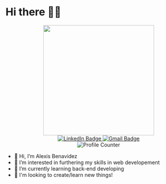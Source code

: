 <h1>
  Hi there 👋🏻
</h1>    
<div id="header" display="block" align="center">
  <img src="https://media.giphy.com/media/24652QfeZzNIPzoH36/giphy.gif" width="300px"/>
</div>
<div id="buttons" align="center">
<div id="badges">
  <a href="www.linkedin.com/in/alexis-benavidez-b0b768265">
    <img src="https://img.shields.io/badge/LinkedIn-blue?style=for-the-badge&logo=linkedin&logoColor=white" alt="LinkedIn Badge"/>
  </a>
  <a href="mailto:alexisobenavidez@gmail.com"">
    <img src="https://img.shields.io/badge/Gmail-red?style=for-the-badge&logo=gmail&logoColor=white" alt="Gmail Badge"/>
  </a>
</div>
<img src="https://komarev.com/ghpvc/?username=alexisbenavidez99&style=flat-square&color=blue" alt="Profile Counter"/>
</div>
                                                                                                                   
<ul>
  <li>👋 Hi, I’m Alexis Benavidez</li>
<li> 👀 I’m interested in furthering my skills in web developement</li>
<li> 🌱 I’m currently learning back-end developing</li>
<li> 💞️ I'm looking to create/learn new things!</li> 
</ul>                                                                                                              
